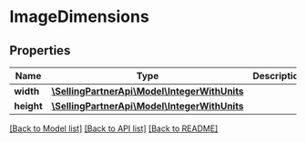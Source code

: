 # ImageDimensions

## Properties
Name | Type | Description | Notes
------------ | ------------- | ------------- | -------------
**width** | [**\SellingPartnerApi\Model\IntegerWithUnits**](IntegerWithUnits.md) |  | 
**height** | [**\SellingPartnerApi\Model\IntegerWithUnits**](IntegerWithUnits.md) |  | 

[[Back to Model list]](../README.md#documentation-for-models) [[Back to API list]](../README.md#documentation-for-api-endpoints) [[Back to README]](../README.md)


